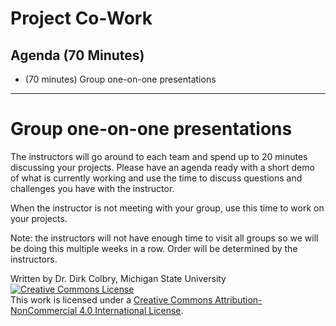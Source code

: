 # Project Co-Work

## Agenda (70 Minutes)

- (70 minutes) Group one-on-one presentations

---
# Group one-on-one presentations

The instructors will go around to each team and spend up to 20 minutes discussing your projects.  Please have an agenda ready with a short demo of what is currently working and use the time to discuss questions and challenges you have with the instructor.  

When the instructor is not meeting with your group, use this time to work on your projects. 

Note: the instructors will not have enough time to visit all groups so we will be doing this multiple weeks in a row.  Order will be determined by the instructors.  

Written by Dr. Dirk Colbry, Michigan State University
<a rel="license" href="http://creativecommons.org/licenses/by-nc/4.0/"><img alt="Creative Commons License" style="border-width:0" src="https://i.creativecommons.org/l/by-nc/4.0/88x31.png" /></a><br />This work is licensed under a <a rel="license" href="http://creativecommons.org/licenses/by-nc/4.0/">Creative Commons Attribution-NonCommercial 4.0 International License</a>.
